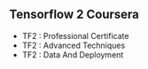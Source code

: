 ## Tensorflow 2 Coursera

* TF2 : Professional Certificate
* TF2 : Advanced Techniques
* TF2 : Data And Deployment